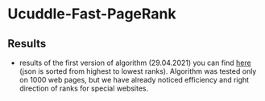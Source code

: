 # Ucuddle-Fast-PageRank

## Results

- results of the first version of algorithm (29.04.2021) you can find [here](https://github.com/denysgerasymuk799/Ucuddle-Fast-PageRank/blob/main/version1_result_domain_ranks.json)
  (json is sorted from highest to lowest ranks). Algorithm was tested only on 1000 web pages, but we have already noticed efficiency and
  right direction of ranks for special websites. 